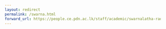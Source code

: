 ```yaml
---
layout: redirect
permalink: /swarna.html
forward_url: https://people.ce.pdn.ac.lk/staff/academic/swarnalatha-radhakrishnan/
---
```

